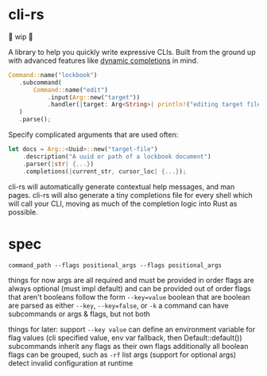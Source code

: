 # cli-rs

🚧 wip 🚧

A library to help you quickly write expressive CLIs. Built from the ground up with advanced features like [dynamic completions](https://github.com/clap-rs/clap/issues/1232) in mind.

```rust
Command::name("lockbook")
   .subcommand(
       Command::name("edit")
           .input(Arg::new("target"))
           .handler(|target: Arg<String>| println!("editing target file: {}", target.get())),
   )
   .parse();
```

Specify complicated arguments that are used often:

```rust
let docs = Arg::<Uuid>::new("target-file")
    .description("A uuid or path of a lockbook document")
    .parser(|str| {...})
    .completions(|current_str, cursor_loc| {...});
```

cli-rs will automatically generate contextual help messages, and man pages.
cli-rs will also generate a tiny completions file for every shell which will call your CLI, moving as much of the completion logic into Rust as possible.

# spec

```
command_path --flags positional_args --flags positional_args
```

things for now
args are all required and must be provided in order
flags are always optional (must impl default) and can be provided out of order
flags that aren't booleans follow the form `--key=value`
boolean that are boolean are parsed as either `--key`, `--key=false`, or `-k`
a command can have subcommands or args & flags, but not both

things for later:
support `--key value` 
can define an environment variable for flag values (cli specified value, env var fallback, then Default::default())
subcommands inherit any flags as their own flags
additionally all boolean flags can be grouped, such as `-rf`
list args (support for optional args)
detect invalid configuration at runtime
